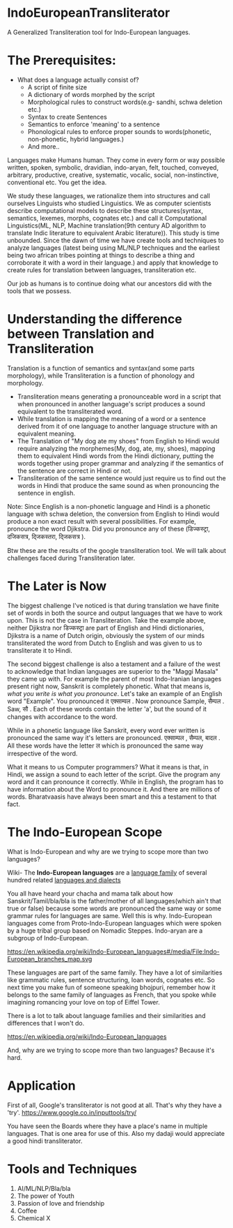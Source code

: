 # IndoEuropeanTransliterator
A Generalized Transliteration tool for Indo-European languages.

# The Prerequisites:

 - What does a language actually consist of?
	 - A script of finite size
	 - A dictionary of words morphed by the script
	 - Morphological rules to construct words(e.g- sandhi, schwa deletion etc.)
	 - Syntax to create Sentences
	 - Semantics to enforce 'meaning' to a sentence
	 - Phonological rules to enforce proper sounds to words(phonetic, non-phonetic, hybrid languages.)
	 - And more..

Languages make Humans human. They come in every form or way possible written, spoken, symbolic, dravidian, indo-aryan, felt, touched, conveyed, arbitrary, productive, creative, systematic, vocalic, social, non-instinctive, conventional etc. You get the idea. 

We study these languages, we rationalize them into structures and call ourselves Linguists who studied Linguistics. We as computer scientists describe computational models to describe these structures(syntax, semantics, lexemes, morphs, cognates etc.)
and call it Computational Linguistics(ML, NLP, Machine translation(9th century AD algorithm to translate Indic literature to equivalent Arabic literature)). This study is time unbounded. Since the dawn of time we have create tools and techniques to analyze languages (latest being using ML/NLP techniques and the earliest being two african tribes pointing at things to describe a thing and corroborate it with a word in their language.) and apply that knowledge to create rules for translation between languages, transliteration etc. 

Our job as humans is to continue doing what our ancestors did with the tools that we possess.

# Understanding the difference between Translation and Transliteration

Translation is a function of semantics and syntax(and some parts morphology), while 
Transliteration is a function of phonology and morphology.

 - Transliteration means generating a pronounceable word in a script that when pronounced in another language's script produces a sound equivalent to the transliterated word.
 - While translation is mapping the meaning of a word or a sentence derived from it of one language to another language structure with an equivalent meaning.
 - The Translation of "My dog ate my shoes" from English to Hindi would require analyzing the morphemes(My, dog, ate, my, shoes), mapping them to equivalent Hindi words from the Hindi dictionary, putting the words together using proper grammar and analyzing if the semantics of the sentence are correct in Hindi or not.
 - Transliteration of the same sentence would just require us to find out the words in Hindi that produce the same sound as when pronouncing the sentence in english.
 
 Note: Since English is a non-phonetic language and Hindi is a phonetic language with schwa deletion, the conversion from English to Hindi would produce a non exact result with several possibilities. For example, pronounce the word Djikstra. Did you pronounce any of these (डिज्कस्ट्रा, दजिकसत्र, द्जिकस्तरा, द्जिकसत्र ). 

Btw these are the results of the google transliteration tool. We will talk about challenges faced during Transliteration later. 

# The Later is Now
The biggest challenge I've noticed is that during translation we have finite set of words in both the source and output languages that we have to work upon. This is not the case in Transliteration. Take the example above, neither Djikstra nor डिज्कस्ट्रा are part of English and Hindi dictionaries, Djikstra is a name of Dutch origin, obviously the system of our minds transliterated the word from Dutch to English and was given to us to transliterate it to Hindi.

The second biggest challenge is also a testament and a failure of the west to acknowledge that Indian languages are superior to the "Maggi Masala" they came up with. For example the parent of most Indo-Iranian languages present right now, Sanskrit is completely phonetic. What that means is, *what you write is what you pronounce*. Let's take an example of an English word "Example". You pronounced it एक्साम्पल . Now pronounce Sample, सैम्पल . Saw, सौ . Each of these words contain the letter 'a', but the sound of it changes with accordance to the word.

While in a phonetic language like Sanskrit, every word ever written is pronounced the same way it's letters are pronounced. एक्साम्पल , सैम्पल, बादल . All these words have the letter ल which is pronounced the same way irrespective of the word. 

What it means to us Computer programmers? What it means is that, in Hindi, we assign a sound to each letter of the script. Give the program any word and it can pronounce it correctly. While in English, the program has to have information about the Word to pronounce it. And there are millions of words. Bharatvaasis have always been smart and this a testament to that fact.

# The Indo-European Scope
What is Indo-European and why are we trying to scope more than two languages?

Wiki- The **Indo-European languages** are a [language family](https://en.wikipedia.org/wiki/Language_family "Language family") of several hundred related [languages and dialects](https://en.wikipedia.org/wiki/List_of_Indo-European_languages)

You all have heard your chacha and mama talk about how Sanskrit/Tamil/bla/bla is the father/mother of all languages(which ain't that true or false) because some words are pronounced the same way or some grammar rules for languages are same. Well this is why. Indo-European languages come from Proto-Indo-European languages which were spoken by a huge tribal group based on Nomadic Steppes. Indo-aryan are a subgroup of Indo-European.

https://en.wikipedia.org/wiki/Indo-European_languages#/media/File:Indo-European_branches_map.svg

These languages are part of the same family. They have a lot of similarities like grammatic rules, sentence structuring, loan words, cognates etc. So next time you make fun of someone speaking bhojpuri, remember how it belongs to the same family of languages as French, that you spoke while imagining romancing your love on top of Eiffel Tower.

There is a lot to talk about language families and their similarities and differences that I won't do.

https://en.wikipedia.org/wiki/Indo-European_languages

And, why are we trying to scope more than two languages?
Because it's hard.

# Application

First of all, Google's transliterator is not good at all. That's why they have a 'try'.
https://www.google.co.in/inputtools/try/

You have seen the Boards where they have a place's name in multiple languages. That is one area for use of this. 
Also my dadaji would appreciate a good hindi transliterator.
# Tools and Techniques

 1. AI/ML/NLP/Bla/bla
 2. The power of Youth
 3. Passion of love and friendship
 4. Coffee
 5. Chemical X

